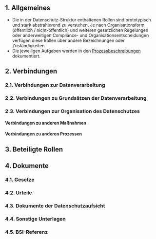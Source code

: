 
## 1. Allgemeines
- Die in der Datenschutz-Struktur enthaltenen Rollen sind prototypisch und stark abstrahierend zu verstehen. Je nach Organisationsform (öffentlich / nicht-öffentlich) und weiteren gesetzlichen Regelungen oder anderweitigen Compliance- und Organisationsentscheidungen verfügen diese Rollen über andere Bezeichnungen oder Zuständigkeiten.
- Die jeweiligen Aufgaben werden in den [Prozessbeschreibungen](../Organisation/Prozesse.md) dokumentiert.
## 2. Verbindungen
### 2.1. Verbindungen zur Datenverarbeitung
### 2.2. Verbindungen zu Grundsätzen der Datenverarbeitung
### 2.3. Verbindungen zur Organisation des Datenschutzes
#### Verbindungen zu anderen Maßnahmen
#### Verbindungen zu anderen Prozessen
## 3. Beteiligte Rollen
## 4. Dokumente
### 4.1. Gesetze
### 4.2. Urteile
### 4.3. Dokumente der Datenschutzaufsicht
### 4.4. Sonstige Unterlagen
### 4.5. BSI-Referenz